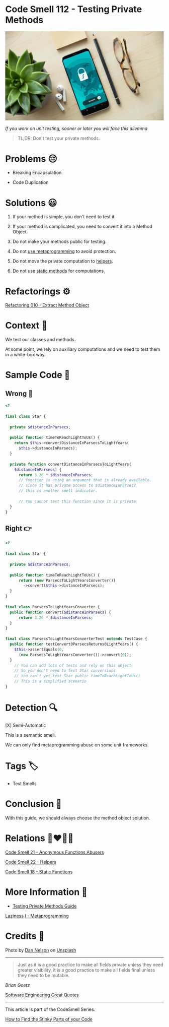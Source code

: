 # Code Smell 112 - Testing Private Methods

![Code Smell 112 - Testing Private Methods](Code%20Smell%20112%20-%20Testing%20Private%20Methods.jpg)

*If you work on unit testing, sooner or later you will face this dilemma*

> TL;DR: Don't test your private methods.

# Problems 😔 

- Breaking Encapsulation

- Code Duplication

# Solutions 😃

1. If your method is simple, you don't need to test it.

2. If your method is complicated, you need to convert it into a Method Object.

3. Do not make your methods public for testing.

4. Do not [use metaprogramming](https://github.com/mcsee/Software-Design-Articles/tree/main/Articles/Theory/Laziness%20I%20-%20Metaprogramming/readme.md) to avoid protection.

5. Do not move the private computation to [helpers](https://github.com/mcsee/Software-Design-Articles/tree/main/Articles/Code%20Smells/Code%20Smell%2022%20-%20Helpers/readme.md).

6. Do not use [static methods](https://github.com/mcsee/Software-Design-Articles/tree/main/Articles/Code%20Smells/Code%20Smell%2018%20-%20Static%20Functions/readme.md) for computations.

# Refactorings ⚙️

[Refactoring 010 - Extract Method Object](https://github.com/mcsee/Software-Design-Articles/tree/main/Articles/Refactorings/Refactoring%20010%20-%20Extract%20Method%20Object/readme.md)

# Context 💬

We test our classes and methods.

At some point, we rely on auxiliary computations and we need to test them in a white-box way.

# Sample Code 📖

## Wrong 🚫

<!-- [Gist Url](https://gist.github.com/mcsee/47c21b9a717ee1ac9b7d2f10bbb7a2d0) -->

```php
<?

final class Star {
  
  private $distanceInParsecs;
  
  public function timeToReachLightToUs() {
    return $this->convertDistanceInParsecsToLightYears(
      $this->distanceInParsecs);
  }
  
  private function convertDistanceInParsecsToLightYears(
    $distanceInParsecs) {
      return 3.26 * $distanceInParsecs;
      // function is using an argument that is already available.
      // since it has private access to $distanceInParsecs
      // this is another smell indicator.

      // You cannot test this function since it is private
  }
}
```

## Right 👉

<!-- [Gist Url](https://gist.github.com/mcsee/acf7c184cef3babb5251da6ea946f5ae) -->

```php
<?

final class Star {
  
  private $distanceInParsecs;   
  
  public function timeToReachLightToUs() {      
      return (new ParsecsToLightYearsConverter())
        ->convert($this->distanceInParsecs);
  }
}

final class ParsecsToLightYearsConverter {
  public function convert($distanceInParsecs) {
      return 3.26 * $distanceInParsecs;
  }
}

final class ParsecsToLightYearsConverterTest extends TestCase {
  public function testConvert0ParsecsReturns0LightYears() {
    $this->assertEquals(0, 
      (new ParsecsToLightYearsConverter())->convert(0));
  }
    // You can add lots of tests and rely on this object
    // So you don't need to test Star conversions
    // You can't yet test Star public timeToReachLightToUs()
    // This is a simplified scenario
}
```

# Detection 🔍

[X] Semi-Automatic 

This is a semantic smell.

We can only find metaprogramming abuse on some unit frameworks.

# Tags 🏷️

- Test Smells

# Conclusion 🏁

With this guide, we should always choose the method object solution.

# Relations 👩‍❤️‍💋‍👨

[Code Smell 21 - Anonymous Functions Abusers](https://github.com/mcsee/Software-Design-Articles/tree/main/Articles/Code%20Smells/Code%20Smell%2021%20-%20Anonymous%20Functions%20Abusers/readme.md)

[Code Smell 22 - Helpers](https://github.com/mcsee/Software-Design-Articles/tree/main/Articles/Code%20Smells/Code%20Smell%2022%20-%20Helpers/readme.md)

[Code Smell 18 - Static Functions](https://github.com/mcsee/Software-Design-Articles/tree/main/Articles/Code%20Smells/Code%20Smell%2018%20-%20Static%20Functions/readme.md)

# More Information 📕

- [Testing Private Methods Guide](http://shoulditestprivatemethods.com/)

[Laziness I - Metaprogramming](https://github.com/mcsee/Software-Design-Articles/tree/main/Articles/Theory/Laziness%20I%20-%20Metaprogramming/readme.md)

# Credits 🙏

Photo by [Dan Nelson](https://unsplash.com/@danny144) on [Unsplash](https://unsplash.com/s/photos/private)
  
* * *

> Just as it is a good practice to make all fields private unless they need greater visibility, it is a good practice to make all fields final unless they need to be mutable.

_Brian Goetz_
 
[Software Engineering Great Quotes](https://github.com/mcsee/Software-Design-Articles/tree/main/Articles/Quotes/Software%20Engineering%20Great%20Quotes/readme.md)

* * *

This article is part of the CodeSmell Series.

[How to Find the Stinky Parts of your Code](https://github.com/mcsee/Software-Design-Articles/tree/main/Articles/Code%20Smells/How%20to%20Find%20the%20Stinky%20parts%20of%20your%20Code/readme.md)